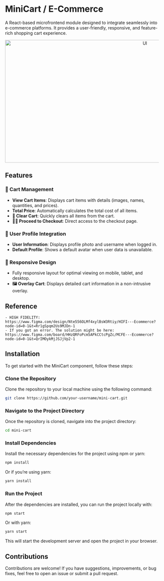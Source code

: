# MiniCart / E-Commerce

A React-based microfrontend module designed to integrate seamlessly into e-commerce platforms. It provides a user-friendly, responsive, and feature-rich shopping cart experience.

<div style="text-align: center;">
    <img src="https://github.com/ReuAzel181/E-Commerce/blob/feature/pdp/readme-asset(s)/web.png" alt="UI" width="900" height="400">
</div>

## Features

### 🛒 Cart Management
- **View Cart Items**: Displays cart items with details (images, names, quantities, and prices).
- **Total Price**: Automatically calculates the total cost of all items.
- **🧹 Clear Cart**: Quickly clears all items from the cart.
- **🚶‍♂️ Proceed to Checkout**: Direct access to the checkout page.

### 👤 User Profile Integration
- **User Information**: Displays profile photo and username when logged in.
- **Default Profile**: Shows a default avatar when user data is unavailable.

### 📱 Responsive Design
- Fully responsive layout for optimal viewing on mobile, tablet, and desktop.
- **🖼️ Overlay Cart**: Displays detailed cart information in a non-intrusive overlay.

## Reference
    - HIGH FIDELITY: https://www.figma.com/design/Nte556OLMf4xylBsW3Rtiy/HIFI---Ecommerce?node-id=0-1&t=Rr1gSpqm2Us9MJDn-1 
    - If you got an error. The solution might be here: https://www.figma.com/board/HHzQRFoPcm5APkCCtcPgZc/MCFE---Ecommerce?node-id=0-1&t=QrIMOykMjJSJjVp2-1

## Installation

To get started with the MiniCart component, follow these steps:

### Clone the Repository
Clone the repository to your local machine using the following command:

```bash
git clone https://github.com/your-username/mini-cart.git
```

### Navigate to the Project Directory
Once the repository is cloned, navigate into the project directory:

```bash
cd mini-cart
```

### Install Dependencies
Install the necessary dependencies for the project using npm or yarn:

```bash
npm install
```

Or if you’re using yarn:

```bash
yarn install
```

### Run the Project
After the dependencies are installed, you can run the project locally with:

```bash
npm start
```

Or with yarn:

```bash
yarn start
```

This will start the development server and open the project in your browser.

## Contributions
Contributions are welcome! If you have suggestions, improvements, or bug fixes, feel free to open an issue or submit a pull request.
